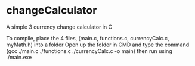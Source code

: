 # changeCalculator
A simple 3 currency change calculator in C

To compile, place the 4 files, (main.c, functions.c, currencyCalc.c, myMath.h) into a folder 
Open up the folder in CMD and type the command (gcc ./main.c ./functions.c ./currencyCalc.c -o main)
then run using ./main.exe
